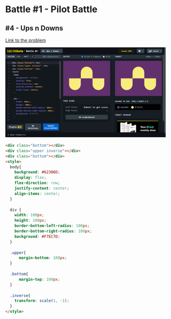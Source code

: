 # Battle #1 - Pilot Battle

## #4 - Ups n Downs

[Link to the problem](https://cssbattle.dev/play/4)

![result](./images/4-ups-n-downs.png)

```html
<div class="bottom"></div>
<div class="upper inverse"></div>
<div class="bottom"></div>
<style>
  body{
    background: #62306D;
    display: flex;
    flex-direction: row;
    justify-content: center;
    align-items: center;
  }
  
  div {
    width: 100px;
    height: 100px;
    border-bottom-left-radius: 100px;
    border-bottom-right-radius: 100px;
    background: #F7EC7D;
  }

  .upper{
      margin-bottom: 100px;
  }

  .bottom{
      margin-top: 100px;
  }

  .inverse{
    transform: scale(1, -1);
  }
</style>
```
